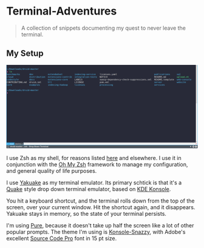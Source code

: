 # Terminal-Adventures
>A collection of snippets documenting my quest to never leave the terminal.

## My Setup

![Screenshot of my Terminal](https://github.com/thesickcynic/Terminal-Adventures/blob/master/MyTerminal.png)

I use Zsh as my shell, for reasons listed [here](https://blog.jez.io/why-zsh/) and elsewhere. I use it in conjunction with the [Oh My Zsh](https://github.com/ohmyzsh/ohmyzsh)  framework to manage my configuration, and general quality of life purposes.

I use [Yakuake](https://kde.org/applications/system/org.kde.yakuake) as my terminal emulator. Its primary schtick is that it's a [Quake](https://en.wikipedia.org/wiki/Quake_\(video_game\)) style drop down terminal emulator, based on [KDE Konsole](https://github.com/KDE/konsole).

You hit a keyboard shortcut, and the terminal rolls down from the top of the screen, over your current window. Hit the shortcut again, and it disappears. Yakuake stays in memory, so the state of your terminal persists.

I'm using [Pure](https://github.com/sindresorhus/pure), because it doesn't take up half the screen like a lot of other popular prompts. The theme I'm using is [Konsole-Snazzy](https://github.com/miedzinski/konsole-snazzy), with Adobe's excellent [Source Code Pro](https://github.com/adobe-fonts/source-code-pro) font in 15 pt size.
